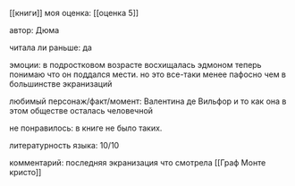 [[книги]]
моя оценка: [[оценка 5]]

автор: Дюма

читала ли раньше: да

эмоции: в подростковом возрасте восхищалась эдмоном теперь понимаю что он поддался мести. но это все-таки менее пафосно чем в большинстве экранизаций

любимый персонаж/факт/момент: Валентина де Вильфор и то как она в этом обществе осталась человечной 

не понравилось: в книге не было таких.

литературность языка: 10/10

комментарий: последняя экранизация что смотрела [[Граф Монте кристо]]

